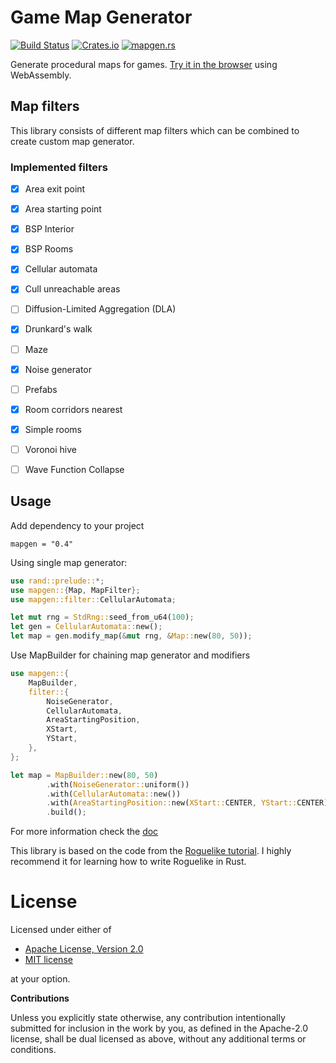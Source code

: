 # Game Map Generator

[![Build Status](https://travis-ci.org/klangner/mapgen.rs.svg?branch=master)](https://travis-ci.org/klangner/mapgen.rs)
[![Crates.io](https://img.shields.io/crates/v/mapgen.svg)](https://crates.io/crates/mapgen) 
[![mapgen.rs](https://docs.rs/mapgen/badge.svg)](https://docs.rs/mapgen/)

Generate procedural maps for games. [Try it in the browser](https://klangner.github.io/mapgen.rs/) using WebAssembly.


## Map filters

This library consists of different map filters which can be combined to create custom map generator.

### Implemented filters

  * [x] Area exit point
  * [x] Area starting point
  * [x] BSP Interior
  * [x] BSP Rooms
  * [x] Cellular automata
  * [x] Cull unreachable areas
  * [ ] Diffusion-Limited Aggregation (DLA)
  * [x] Drunkard's walk
  * [ ] Maze
  * [x] Noise generator
  * [ ] Prefabs
  * [x] Room corridors nearest
  * [x] Simple rooms
  * [ ] Voronoi hive
  * [ ] Wave Function Collapse


## Usage

Add dependency to your project
```
mapgen = "0.4"
```

Using single map generator:

```rust
use rand::prelude::*;
use mapgen::{Map, MapFilter};
use mapgen::filter::CellularAutomata;

let mut rng = StdRng::seed_from_u64(100);
let gen = CellularAutomata::new();
let map = gen.modify_map(&mut rng, &Map::new(80, 50));
```

Use MapBuilder for chaining map generator and modifiers

```rust
use mapgen::{
    MapBuilder,
    filter::{
        NoiseGenerator, 
        CellularAutomata,
        AreaStartingPosition,
        XStart, 
        YStart,
    },
};

let map = MapBuilder::new(80, 50)
        .with(NoiseGenerator::uniform())
        .with(CellularAutomata::new())
        .with(AreaStartingPosition::new(XStart::CENTER, YStart::CENTER))
        .build();
```

For more information check the [doc](https://docs.rs/mapgen)


This library is based on the code from the [Roguelike tutorial](https://github.com/thebracket/rustrogueliketutorial).
I highly recommend it for learning how to write Roguelike in Rust.


# License

Licensed under either of

 * [Apache License, Version 2.0](http://www.apache.org/licenses/LICENSE-2.0)
 * [MIT license](http://opensource.org/licenses/MIT)

at your option.


**Contributions**

Unless you explicitly state otherwise, any contribution intentionally submitted
for inclusion in the work by you, as defined in the Apache-2.0 license, shall be
dual licensed as above, without any additional terms or conditions.

